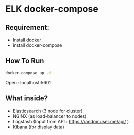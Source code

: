 # ELK docker-compose

## Requirement:
- Install docker
- install docker-compose

## How To Run

```sh
docker-compose up -d
```
Open : localhost:5601

## What inside?
- Elasticsearch (3 node for cluster)
- NGINX (as load-balancer to nodes)
- Logstash (Input from API : https://randomuser.me/api/ )
- Kibana (for display data)
